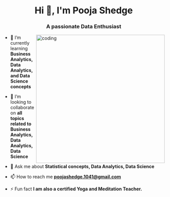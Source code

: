 <h1 align="center">Hi 👋, I'm Pooja Shedge</h1>
<h3 align="center">A passionate Data Enthusiast</h3>  
<img align="right" alt="coding" width="400" src="https://github.com/poojashedge12/Pooja-Shedge/assets/110235823/42c93183-b5cc-4559-a4a6-fa1ff5cd6887">


- 🌱 I’m currently learning **Business Analytics, Data Analytics, and Data Science concepts**

- 👯 I’m looking to collaborate on **all topics related to Business Analytics, Data Analytics, Data Science**

- 💬 Ask me about **Statistical concepts, Data Analytics, Data Science**

- 📫 How to reach me **poojashedge.1041@gmail.com**

- ⚡ Fun fact **I am also a certified Yoga and Meditation Teacher.** 




